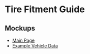 # Tire Fitment Guide
## Mockups
* [Main Page](mockups/main_page.html)
* [Example Vehicle Data](mockups/example_vehicles.html)